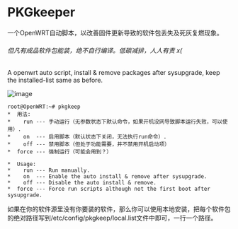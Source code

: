 # PKGkeeper
一个OpenWRT自动脚本，以改善固件更新导致的软件包丢失及死灰复燃现象。

###### 但凡有成品软件包能装，绝不自行编译。低碳减排，人人有责 x(

A openwrt auto script, install &amp; remove packages after sysupgrade, keep the installed-list same as before.

![image](https://user-images.githubusercontent.com/20614068/216333739-af07aee7-05a5-4fc8-8637-f301a3c2a086.png)
```
root@OpenWRT:~# pkgkeep
*  用法:
*    run --- 手动运行（无参数状态下默认命令，如果开机没网导致脚本运行失败，可以使用）.
*    on  --- 启用脚本（默认状态下关闭，无法执行run命令）.
*    off --- 禁用脚本（但处于功能需要，并不禁用开机启动项）
*  force --- 强制运行（可能会用到？）

*  Usage:
*    run --- Run manually.
*    on  --- Enable the auto install & remove after sysupgrade.
*    off --- Disable the auto install & remove.
*  force --- Force run scripts although not the first boot after sysupgrade.
```

如果在你的软件源里没有你要装的软件，那么你可以使用本地安装，把每个软件包的绝对路径写到/etc/config/pkgkeep/local.list文件中即可，一行一个路径。
